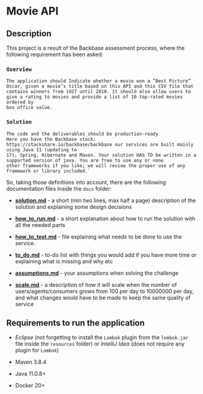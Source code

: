 Movie API
=========

## Description

This project is a result of the Backbase assessment process, where the following requirement has been asked:

### `Overview`
```
The application should Indicate whether a movie won a “Best Picture” Oscar, given a movie’s title based on this API and this CSV file that
contains winners from 1927 until 2010. It should also allow users to give a rating to movies and provide a list of 10 top-rated movies ordered by
box office value.
```

### `Solution`
```
The code and the deliverables should be production-ready
Here you have the Backbase stack: https://stackshare.io/backbase/backbase our services are built mainly using Java 11 (updating to
17), Spring, Hibernate and Maven. Your solution HAS TO be written in a supported version of java. You are free to use any or none
other frameworks if you like; we will review the proper use of any framework or library included.`
```

So, taking those definitions into account, there are the following documentation files inside the `docs` folder:

* **[solution.md](https://github.com/daniel-chiuratto-seabra/movieapi/blob/main/src/main/resources/docs/solution.md)** -
a short (min two lines, max half a page) description of the solution and explaining some design decisions

* **[how_to_run.md](https://github.com/daniel-chiuratto-seabra/movieapi/blob/main/src/main/resources/docs/how_to_run.md)** -
a short explanation about how to run the solution with all the needed parts

* **[how_to_test.md](https://github.com/daniel-chiuratto-seabra/movieapi/blob/main/src/main/resources/docs/how_to_test.md)** -
file explaining what needs to be done to use the service.

* **[to_do.md](https://github.com/daniel-chiuratto-seabra/movieapi/blob/main/src/main/resources/docs/to_do.md)** -
to-do list with things you would add if you have more time or explaining what is missing and why etc

* **[assumptions.md](https://github.com/daniel-chiuratto-seabra/movieapi/blob/main/src/main/resources/docs/assumptions.md)** -
your assumptions when solving the challenge

* **[scale.md](https://github.com/daniel-chiuratto-seabra/movieapi/blob/main/src/main/resources/docs/scale.md)** -
a description of how it will scale when the number of users/agents/consumers grows from 100 per day to 10000000 per day,
and what changes would have to be made to keep the same quality of service

## Requirements to run the application

* _Eclipse_ (not forgetting to install the `Lombok` plugin from the `lombok.jar` file inside the `resources` folder) or
_IntelliJ Idea_ (does not require any plugin for `Lombok`)

* Maven 3.8.4

* Java 11.0.8+

* Docker 20+

